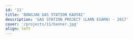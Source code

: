 ```yaml
---
id: '11'
title: 'BANGJAK GAS STATION KAOYAI'
description: 'GAS STATION PROJECT (LARN ESARN) - 2017'
cover: '/projects/11/banner.jpg'
align: left
---
```

